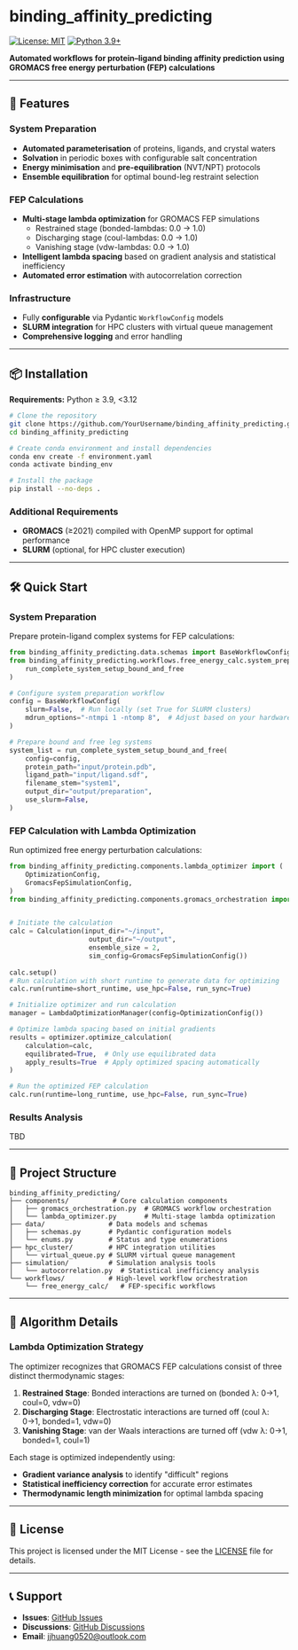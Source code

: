 # binding_affinity_predicting

[![License: MIT](https://img.shields.io/badge/License-MIT-yellow.svg)](LICENSE)
[![Python 3.9+](https://img.shields.io/badge/python-3.9+-blue.svg)](https://www.python.org/downloads/)

**Automated workflows for protein–ligand binding affinity prediction using GROMACS free energy perturbation (FEP) calculations**

---

## 🚀 Features

### System Preparation
- **Automated parameterisation** of proteins, ligands, and crystal waters  
- **Solvation** in periodic boxes with configurable salt concentration  
- **Energy minimisation** and **pre-equilibration** (NVT/NPT) protocols  
- **Ensemble equilibration** for optimal bound-leg restraint selection  

### FEP Calculations
- **Multi-stage lambda optimization** for GROMACS FEP simulations
  - Restrained stage (bonded-lambdas: 0.0 → 1.0)
  - Discharging stage (coul-lambdas: 0.0 → 1.0) 
  - Vanishing stage (vdw-lambdas: 0.0 → 1.0)
- **Intelligent lambda spacing** based on gradient analysis and statistical inefficiency
- **Automated error estimation** with autocorrelation correction

### Infrastructure
- Fully **configurable** via Pydantic `WorkflowConfig` models  
- **SLURM integration** for HPC clusters with virtual queue management
- **Comprehensive logging** and error handling

---

## 📦 Installation

**Requirements:** Python ≥ 3.9, <3.12

```bash
# Clone the repository
git clone https://github.com/YourUsername/binding_affinity_predicting.git
cd binding_affinity_predicting

# Create conda environment and install dependencies
conda env create -f environment.yaml
conda activate binding_env

# Install the package
pip install --no-deps .
```

### Additional Requirements
- **GROMACS** (≥2021) compiled with OpenMP support for optimal performance
- **SLURM** (optional, for HPC cluster execution)

---

## 🛠️ Quick Start

### System Preparation

Prepare protein-ligand complex systems for FEP calculations:

```python
from binding_affinity_predicting.data.schemas import BaseWorkflowConfig
from binding_affinity_predicting.workflows.free_energy_calc.system_prep_workflow import (
    run_complete_system_setup_bound_and_free
)

# Configure system preparation workflow
config = BaseWorkflowConfig(
    slurm=False,  # Run locally (set True for SLURM clusters)
    mdrun_options="-ntmpi 1 -ntomp 8",  # Adjust based on your hardware
)

# Prepare bound and free leg systems
system_list = run_complete_system_setup_bound_and_free(
    config=config,
    protein_path="input/protein.pdb",
    ligand_path="input/ligand.sdf", 
    filename_stem="system1",
    output_dir="output/preparation",
    use_slurm=False,
)
```

### FEP Calculation with Lambda Optimization

Run optimized free energy perturbation calculations:

```python
from binding_affinity_predicting.components.lambda_optimizer import (
    OptimizationConfig,
    GromacsFepSimulationConfig,
)
from binding_affinity_predicting.components.gromacs_orchestration import Calculation


# Initiate the calculation
calc = Calculation(input_dir="~/input",
                    output_dir="~/output",
                    ensemble_size = 2,
                    sim_config=GromacsFepSimulationConfig())
                
calc.setup()
# Run calculation with short runtime to generate data for optimizing
calc.run(runtime=short_runtime, use_hpc=False, run_sync=True)

# Initialize optimizer and run calculation
manager = LambdaOptimizationManager(config=OptimizationConfig())

# Optimize lambda spacing based on initial gradients
results = optimizer.optimize_calculation(
    calculation=calc,
    equilibrated=True,  # Only use equilibrated data
    apply_results=True  # Apply optimized spacing automatically
)

# Run the optimized FEP calculation
calc.run(runtime=long_runtime, use_hpc=False, run_sync=True) 
```

### Results Analysis

TBD

---

## 📁 Project Structure

```
binding_affinity_predicting/
├── components/           # Core calculation components
│   ├── gromacs_orchestration.py  # GROMACS workflow orchestration
│   └── lambda_optimizer.py       # Multi-stage lambda optimization
├── data/                # Data models and schemas
│   ├── schemas.py       # Pydantic configuration models
│   └── enums.py         # Status and type enumerations
├── hpc_cluster/         # HPC integration utilities
│   └── virtual_queue.py # SLURM virtual queue management
├── simulation/          # Simulation analysis tools
│   └── autocorrelation.py  # Statistical inefficiency analysis
└── workflows/           # High-level workflow orchestration
    └── free_energy_calc/   # FEP-specific workflows
```

---

## 🔬 Algorithm Details

### Lambda Optimization Strategy

The optimizer recognizes that GROMACS FEP calculations consist of three distinct thermodynamic stages:

1. **Restrained Stage**: Bonded interactions are turned on (bonded λ: 0→1, coul=0, vdw=0)
2. **Discharging Stage**: Electrostatic interactions are turned off (coul λ: 0→1, bonded=1, vdw=0)  
3. **Vanishing Stage**: van der Waals interactions are turned off (vdw λ: 0→1, bonded=1, coul=1)

Each stage is optimized independently using:
- **Gradient variance analysis** to identify "difficult" regions
- **Statistical inefficiency correction** for accurate error estimates
- **Thermodynamic length minimization** for optimal lambda spacing

---

## 📄 License

This project is licensed under the MIT License - see the [LICENSE](LICENSE) file for details.

---

## 📞 Support

- **Issues**: [GitHub Issues](https://github.com/YourUsername/binding_affinity_predicting/issues)
- **Discussions**: [GitHub Discussions](https://github.com/YourUsername/binding_affinity_predicting/discussions)
- **Email**: jjhuang0520@outlook.com